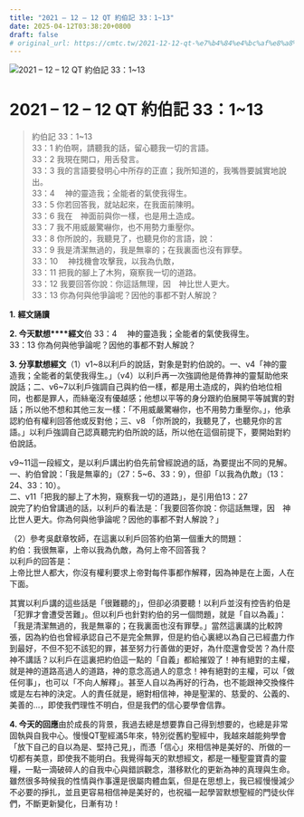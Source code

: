 ```yaml
---
title: "2021 – 12 – 12 QT 約伯記 33：1~13"
date: 2025-04-12T03:38:20+0800
draft: false
# original_url: https://cmtc.tw/2021-12-12-qt-%e7%b4%84%e4%bc%af%e8%a8%98-33%ef%bc%9a113
---
```


![2021 – 12 – 12 QT 約伯記 33：1~13](/images/qt.jpg   "2021 – 12 – 12 QT 約伯記 33：1~13")

# 2021 – 12 – 12 QT 約伯記 33：1~13

> 約伯記 33：1~13  
> 33：1 約伯啊，請聽我的話，留心聽我一切的言語。  
> 33：2 我現在開口，用舌發言。  
> 33：3 我的言語要發明心中所存的正直；我所知道的，我嘴唇要誠實地說出。  
> 33：4 　神的靈造我；全能者的氣使我得生。  
> 33：5 你若回答我，就站起來，在我面前陳明。  
> 33：6 我在　神面前與你一樣，也是用土造成。  
> 33：7 我不用威嚴驚嚇你，也不用勢力重壓你。  
> 33：8 你所說的，我聽見了，也聽見你的言語，說：  
> 33：9 我是清潔無過的，我是無辜的；在我裏面也沒有罪孽。  
> 33：10 　神找機會攻擊我，以我為仇敵，  
> 33：11 把我的腳上了木狗，窺察我一切的道路。  
> 33：12 我要回答你說：你這話無理，因　神比世人更大。  
> 33：13 你為何與他爭論呢？因他的事都不對人解說？

**1.** **經文誦讀**

**2. 今天默想****經文**伯 33：4 　神的靈造我；全能者的氣使我得生。  
33：13 你為何與他爭論呢？因他的事都不對人解說？

**3. 分享默想經文**（1）v1~8以利戶的說話，對象是對約伯說的。一、v4「神的靈造我；全能者的氣使我得生。」（v4）以利戶再一次強調他是倚靠神的靈幫助他來說話；二、v6~7以利戶強調自己與約伯一樣，都是用土造成的，與約伯地位相同，也都是罪人，而絲毫沒有優越感；他想以平等的身分跟約伯展開平等誠實的對話；所以他不想和其他三友一樣：「不用威嚴驚嚇你，也不用勢力重壓你。」，他承認約伯有權利回答他或反對他；三、v8 「你所說的，我聽見了，也聽見你的言語。」以利戶強調自己認真聽完約伯所說的話，所以他在這個前提下，要開始對約伯說話。

v9~11這一段經文，是以利戶講出約伯先前曾經說過的話，為要提出不同的見解。  
一、約伯曾說：「我是無辜的」（27：5~6、33：9），但卻「以我為仇敵」（13：24、33：10）。  
二、v11「把我的腳上了木狗，窺察我一切的道路」，是引用伯13：27  
說完了約伯曾講過的話，以利戶的看法是：「我要回答你說：你這話無理，因　神比世人更大。你為何與他爭論呢？因他的事都不對人解說？」

（2）參考吳獻章牧師，在這裏以利戶回答約伯第一個重大的問題：  
約伯：我很無辜，上帝以我為仇敵，為何上帝不回答我？  
以利戶的回答是：  
上帝比世人都大，你沒有權利要求上帝對每件事都作解釋，因為神是在上面，人在下面。

其實以利戶講的這些話是「很難聽的」，但卻必須要聽！以利戶並沒有控告約伯是「犯罪才會遭受苦難」。但以利戶也針對約伯的另一個問題，就是「自以為義」：「我是清潔無過的，我是無辜的；在我裏面也沒有罪孽。」當然這裏講的比較誇張，因為約伯也曾經承認自己不是完全無罪，但是約伯心裏總以為自己已經盡力作到最好，不但不犯不該犯的罪，甚至努力行善做的更好，為什麼還會受苦？為什麼神不講話？以利戶在這裏把約伯這一點的「自義」都給摧毀了！神有絕對的主權，就是神的道路高過人的道路，神的意念高過人的意念！神有絕對的主權，可以「做任何事」，也可以「不向人解釋」。甚至人自以為再好的行為，也不能跟神交換條件或是左右神的決定。人的責任就是，絕對相信神，神是聖潔的、慈愛的、公義的、美善的…，即使我們理性不明白，但是我們的信心要學會信靠。

**4. 今天的回應**由於成長的背景，我過去總是想要靠自己得到想要的，也總是非常固執與自我中心。慢慢QT聖經滿5年來，特別從舊約聖經中，我越來越能夠學會「放下自己的自以為是、堅持己見」，而憑「信心」來相信神是美好的、所做的一切都有美意，即使我不能明白。我覺得每天的默想經文，都是一種聖靈寶貴的靈糧，一點一滴破碎人的自我中心與錯誤觀念，潛移默化的更新為神的真理與生命。雖然很多時候我的性情與作事還是很屬肉體血氣，但是在思想上，我已經慢慢減少不必要的掙扎，並且更容易相信神是美好的，也祝福一起學習默想聖經的門徒伙伴們，不斷更新變化，日漸有功！